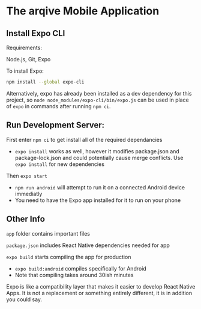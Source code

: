 # The arqive Mobile Application
## Install Expo CLI
Requirements: 

Node.js, Git, Expo

To install Expo:

```sh
npm install --global expo-cli
```

Alternatively, expo has already been installed as a dev dependency for this project, so `node node_modules/expo-cli/bin/expo.js` can be used in place of `expo` in commands after running `npm ci`.

## Run Development Server: 
First enter `npm ci` to get install all of the required dependancies
* `expo install` works as well, however it modifies package.json and package-lock.json and could potentially cause merge conflicts. Use `expo install` for new dependencies

Then `expo start`
* `npm run android` will attempt to run it on a connected Android device immediatly
* You need to have the Expo app installed for it to run on your phone

## Other Info
`app` folder contains important files

`package.json` includes React Native dependencies needed for app

`expo build` starts compiling the app for production 
 * `expo build:android` compiles specifically for Android
 * Note that compiling takes around 30ish minutes

Expo is like a compatibility layer that makes it easier to develop React Native Apps.
It is not a replacement or something entirely different, it is in addition you could say.
